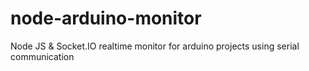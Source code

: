# node-arduino-monitor
Node JS &amp; Socket.IO realtime monitor for arduino projects using serial communication
